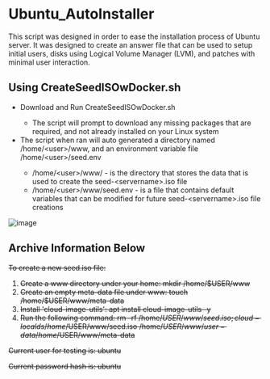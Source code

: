 # Ubuntu_AutoInstaller
This script was designed in order to ease the installation process of Ubuntu server. It was designed to create an answer file that can be used to setup initial users, disks using Logical Volume Manager (LVM), and patches with minimal user interaction.

## Using CreateSeedISOwDocker.sh
<ul>
  <li>Download and Run CreateSeedISOwDocker.sh</li>   
    <ul><li>The script will prompt to download any missing packages that are required, and not already installed on your Linux system</li></ul>
  
  <li>The script when ran will auto generated a directory named /home/&#60;user&#62;/www, and an environment variable file /home/&#60;user&#62;/seed.env</li>
    <ul>
      <li>/home/&#60;user&#62;/www/ - is the directory that stores the data that is used to create the seed-&#60;servername&#62;.iso file</li>
      <li>/home/&#60;user&#62;/www/seed.env - is a file that contains default variables that can be modified for future seed-&#60;servername&#62;.iso file creations</li>
    </ul>
</ul>



![image](https://user-images.githubusercontent.com/13524582/154775732-c0f7627c-4350-42d4-b288-e5dbc076f8fa.png)

## Archive Information Below
<s>To create a new seed.iso file:
1) Create a www directory under your home:  mkdir /home/$USER/www
2) Create an empty meta-data file under www: touch /home/$USER/www/meta-data
3) Install 'cloud-image-utils': apt install cloud-image-utils -y
4) Run the following command:
rm -rf /home/$USER/www/seed.iso; cloud-localds /home/$USER/www/seed.iso /home/$USER/www/user-data /home/$USER/www/meta-data

Current user for testing is: ubuntu

Current password hash is: ubuntu</s>
